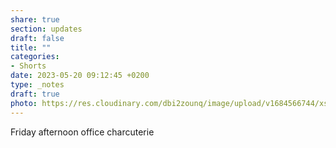 ```yaml
---
share: true
section: updates
draft: false
title: ""
categories:
- Shorts
date: 2023-05-20 09:12:45 +0200
type: _notes
draft: true
photo: https://res.cloudinary.com/dbi2zounq/image/upload/v1684566744/xsjar0otfn0b45hhmukg.jpg
---
```


Friday afternoon office charcuterie
